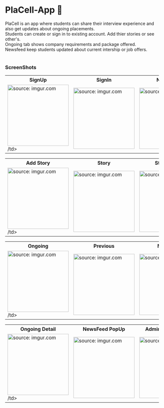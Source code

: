  # PlaCell-App :iphone:
PlaCell is an app where students can share their interview experience and also get updates about ongoing placements.<br>
Students can create or sign in to existing account. Add thier stories or see other's.<br>
Ongoing tab shows company requirements and package offered.<br>
Newsfeed keep students updated about current intership or job offers.<br>
<br>
### ScreenShots
<table>
  <tbody>
    <tr>
      <th>SignUp</th>
      <th>SignIn</th>
      <th>NavDrawer</th>
    </tr>
    <tr>
      <td><img src="https://i.imgur.com/f8d701N.png" title="source: imgur.com" width=200px/>/td>
      <td><img src="https://i.imgur.com/YxlNTz3.png" title="source: imgur.com" width=200px/></td>
      <td><img src="https://i.imgur.com/bKWq5Xx.png" title="source: imgur.com" width=200px/></td>
    </tr>
  </tbody>
</table>

<table>
  <tbody>
    <tr>
      <th>Add Story</th>
      <th>Story</th>
      <th>Story PopUp</th>
    </tr>
    <tr>
      <td><img src="https://i.imgur.com/zGsmIJb.png" title="source: imgur.com" width=200px/>/td>
      <td><img src="https://i.imgur.com/hDbwLfs.png" title="source: imgur.com" width=200px/></td>
      <td><img src="https://i.imgur.com/yFALJLz.png" title="source: imgur.com" width=200px/></td>
    </tr>
  </tbody>
</table>

<table>
  <tbody>
    <tr>
      <th>Ongoing</th>
      <th>Previous</th>
      <th>NewsFeed</th>
    </tr>
    <tr>
      <td><img src="https://i.imgur.com/Nb6n5El.png" title="source: imgur.com" width=200px/>/td>
      <td><img src="https://i.imgur.com/QdXsuJy.png" title="source: imgur.com" width=200px/></td>
      <td><img src="https://i.imgur.com/a04oZ3a.png" title="source: imgur.com" width=200px/></td>
    </tr>
  </tbody>
</table>

<table>
  <tbody>
    <tr>
      <th>Ongoing Detail</th>
      <th>NewsFeed PopUp</th>
      <th>Admin Delete PopUp</th>
    </tr>
    <tr>
      <td><img src="https://i.imgur.com/muMoWsB.png" title="source: imgur.com" width=200px/>/td>
      <td><img src="https://i.imgur.com/xvusAvp.png" title="source: imgur.com" width=200px/></td>
      <td><img src="https://i.imgur.com/zE0bAZm.png" title="source: imgur.com" width=200px/></td>
    </tr>
  </tbody>
</table>
